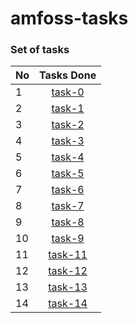 # amfoss-tasks #
### Set of tasks ###
|No | Tasks Done   
| --|:---------------------------------------------------------------------------:|
| 1 | [task-0](https://github.com/Dazedtiara6667/amfoss-tasks/blob/master/task-0.md) | 
| 2 | [task-1](https://github.com/Dazedtiara6667/amfoss-tasks/tree/master/task-1) |                                             
| 3 | [task-2](https://github.com/Dazedtiara6667/amfoss-tasks/blob/master/task-2) | 
| 4 | [task-3](https://github.com/Dazedtiara6667/amfoss-tasks/blob/master/task-3) |
| 5 | [task-4](https://github.com/Dazedtiara6667/amfoss-tasks/blob/master/task-4) |
| 6 | [task-5](https://github.com/Dazedtiara6667/amfoss-tasks/blob/master/task-5) |
| 7 | [task-6](https://github.com/Dazedtiara6667/amfoss-tasks/blob/master/task-6) |
| 8 | [task-7](https://github.com/Dazedtiara6667/amfoss-tasks/blob/master/task-7) |
| 9 | [task-8](https://github.com/Dazedtiara6667/amfoss-tasks/blob/master/task-8) |
|10 | [task-9](https://github.com/Dazedtiara6667/amfoss-tasks/blob/master/task-9) |
|11 | [task-11](https://github.com/Dazedtiara6667/amfoss-tasks/blob/master/task-11)| 
|12 | [task-12](https://github.com/Dazedtiara6667/amfoss-tasks/blob/master/task-12)| 
|13 | [task-13](https://github.com/Dazedtiara6667/amfoss-tasks/blob/master/task-13)| 
|14 | [task-14](https://github.com/Dazedtiara6667/amfoss-tasks/blob/master/task-14)| 
